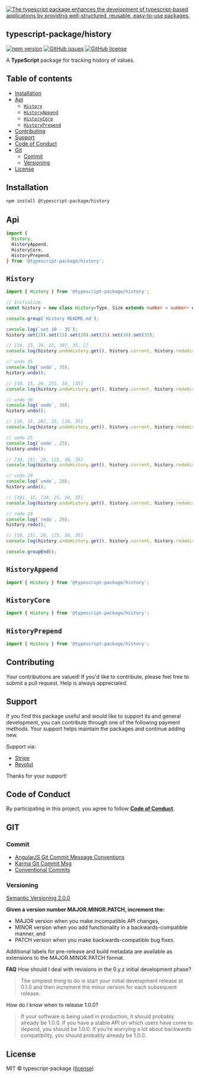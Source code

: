 
<a href="https://www.typescriptlang.org/">
  <img
    src="https://avatars.githubusercontent.com/u/189666396?s=150&u=9d55b1eb4ce258974ead76bf07ccf49ef0eb0ea7&v=4"
    title="The typescript package enhances the development of typescript-based applications by providing well-structured, reusable, easy-to-use packages."
  />
</a>

## typescript-package/history

<!-- npm badge -->
[![npm version][typescript-package-npm-badge-svg]][typescript-package-npm-badge]
[![GitHub issues][typescript-package-badge-issues]][typescript-package-issues]
[![GitHub license][typescript-package-badge-license]][typescript-package-license]

A **TypeScript** package for tracking history of values.

## Table of contents

- [Installation](#installation)
- [Api](#api)
  - [`History`](#history)
  - [`HistoryAppend`](#historyappend)
  - [`HistoryCore`](#historycore)
  - [`HistoryPrepend`](#historyprepend)
- [Contributing](#contributing)
- [Support](#support)
- [Code of Conduct](#code-of-conduct)
- [Git](#git)
  - [Commit](#commit)
  - [Versioning](#versioning)
- [License](#license)

## Installation

```bash
npm install @typescript-package/history
```

## Api

```typescript
import {
  History,
  HistoryAppend,
  HistoryCore,
  HistoryPrepend,
} from '@typescript-package/history';
```

## `History`

```typescript
import { History } from '@typescript-package/history';

// Initialize.
const history = new class History<Type, Size extends number = number> extends AbstractHistory<Type, Size>{}({value: 5, size: 5});

console.group(`History README.md`);

console.log(`set 10 - 35`);
history.set(10).set(15).set(20).set(25).set(30).set(35);

// [10, 15, 20, 25, 30], 35, []
console.log(history.undoHistory.get(), history.current, history.redoHistory.get());

// undo 35
console.log(`undo`, 35);
history.undo();

// [10, 15, 20, 25], 30, [35]
console.log(history.undoHistory.get(), history.current, history.redoHistory.get()); 

// undo 30
console.log(`undo`, 30);
history.undo();

// [10, 15, 20], 25, [30, 35]
console.log(history.undoHistory.get(), history.current, history.redoHistory.get()); 

// undo 25
console.log(`undo`, 25);
history.undo();

// [10, 15], 20, [25, 30, 35]
console.log(history.undoHistory.get(), history.current, history.redoHistory.get());

// undo 20
console.log(`undo`, 20);
history.undo();

// [10], 15, [20, 25, 30, 35]
console.log(history.undoHistory.get(), history.current, history.redoHistory.get());

// redo 20
console.log(`redo`, 20);
history.redo();

// [10, 15], 20, [25, 30, 35]
console.log(history.undoHistory.get(), history.current, history.redoHistory.get());

console.groupEnd();
```

## `HistoryAppend`

```typescript
import { History } from '@typescript-package/history';
```

## `HistoryCore`

```typescript
import { History } from '@typescript-package/history';
```

## `HistoryPrepend`

```typescript
import { History } from '@typescript-package/history';
```

## Contributing

Your contributions are valued! If you'd like to contribute, please feel free to submit a pull request. Help is always appreciated.

## Support

If you find this package useful and would like to support its and general development, you can contribute through one of the following payment methods. Your support helps maintain the packages and continue adding new.

Support via:

- [Stripe](https://donate.stripe.com/dR614hfDZcJE3wAcMM)
- [Revolut](https://checkout.revolut.com/pay/048b10a3-0e10-42c8-a917-e3e9cb4c8e29)

Thanks for your support!

## Code of Conduct

By participating in this project, you agree to follow **[Code of Conduct](https://www.contributor-covenant.org/version/2/1/code_of_conduct/)**.

## GIT

### Commit

- [AngularJS Git Commit Message Conventions][git-commit-angular]
- [Karma Git Commit Msg][git-commit-karma]
- [Conventional Commits][git-commit-conventional]

### Versioning

[Semantic Versioning 2.0.0][git-semver]

**Given a version number MAJOR.MINOR.PATCH, increment the:**

- MAJOR version when you make incompatible API changes,
- MINOR version when you add functionality in a backwards-compatible manner, and
- PATCH version when you make backwards-compatible bug fixes.

Additional labels for pre-release and build metadata are available as extensions to the MAJOR.MINOR.PATCH format.

**FAQ**
How should I deal with revisions in the 0.y.z initial development phase?

> The simplest thing to do is start your initial development release at 0.1.0 and then increment the minor version for each subsequent release.

How do I know when to release 1.0.0?

> If your software is being used in production, it should probably already be 1.0.0. If you have a stable API on which users have come to depend, you should be 1.0.0. If you’re worrying a lot about backwards compatibility, you should probably already be 1.0.0.

## License

MIT © typescript-package ([license][typescript-package-license])

<!-- This package: typescript-package  -->
  <!-- GitHub: badges -->
  [typescript-package-badge-issues]: https://img.shields.io/github/issues/typescript-package/history
  [isscript-package-badge-forks]: https://img.shields.io/github/forks/typescript-package/history
  [typescript-package-badge-stars]: https://img.shields.io/github/stars/typescript-package/history
  [typescript-package-badge-license]: https://img.shields.io/github/license/typescript-package/history
  <!-- GitHub: badges links -->
  [typescript-package-issues]: https://github.com/typescript-package/history/issues
  [typescript-package-forks]: https://github.com/typescript-package/history/network
  [typescript-package-license]: https://github.com/typescript-package/history/blob/master/LICENSE
  [typescript-package-stars]: https://github.com/typescript-package/history/stargazers
<!-- This package -->

<!-- Package: typescript-package -->
  <!-- npm -->
  [typescript-package-npm-badge-svg]: https://badge.fury.io/js/@typescript-package%2Fhistory.svg
  [typescript-package-npm-badge]: https://badge.fury.io/js/@typescript-package%2Fhistory

<!-- GIT -->
[git-semver]: http://semver.org/

<!-- GIT: commit -->
[git-commit-angular]: https://gist.github.com/stephenparish/9941e89d80e2bc58a153
[git-commit-karma]: http://karma-runner.github.io/0.10/dev/git-commit-msg.html
[git-commit-conventional]: https://www.conventionalcommits.org/en/v1.0.0/
